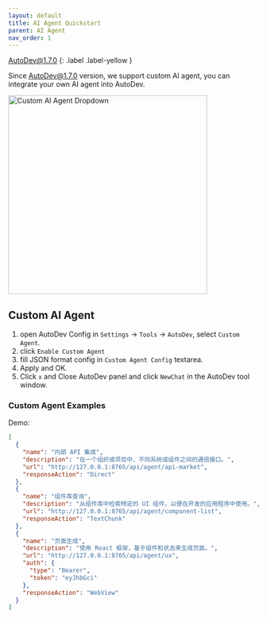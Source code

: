 ```yaml
---
layout: default
title: AI Agent Quickstart
parent: AI Agent
nav_order: 1
---
```


AutoDev@1.7.0
{: .label .label-yellow }

Since AutoDev@1.7.0 version, we support custom AI agent, you can integrate your own AI agent into AutoDev.

<img src="https://unitmesh.cc/auto-dev/custom-agent-popup.png" alt="Custom AI Agent Dropdown" width="400px"/>

## Custom AI Agent

1. open AutoDev Config in `Settings` -> `Tools` -> `AutoDev`, select `Custom Agent`.
2. click `Enable Custom Agent`
3. fill JSON format config in `Custom Agent Config` textarea.
4. Apply and OK.
5. Click `x` and Close AutoDev panel and click `NewChat` in the AutoDev tool window.

### Custom Agent Examples

Demo:

```json
[
  {
    "name": "内部 API 集成",
    "description": "在一个组织或项目中，不同系统或组件之间的通信接口。",
    "url": "http://127.0.0.1:8765/api/agent/api-market",
    "responseAction": "Direct"
  },
  {
    "name": "组件库查询",
    "description": "从组件库中检索特定的 UI 组件，以便在开发的应用程序中使用。",
    "url": "http://127.0.0.1:8765/api/agent/component-list",
    "responseAction": "TextChunk"
  },
  {
    "name": "页面生成",
    "description": "使用 React 框架，基于组件和状态来生成页面。",
    "url": "http://127.0.0.1:8765/api/agent/ux",
    "auth": {
      "type": "Bearer",
      "token": "eyJhbGci"
    },
    "responseAction": "WebView"
  }
]
```
